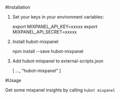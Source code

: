 #Installation

1) Set your keys in your environment variables:

    export MIXPANEL_API_KEY=xxxxx
    export MIXPANEL_API_SECRET=xxxxx

2) Install hubot-mixpanel

    npm install --save hubot-mixpanel

3) Add hubot-mixpanel to external-scripts.json

    [
      ...,
      "hubot-mixpanel"
    ]

#Usage

Get some mixpanel insights by calling `hubot mixpanel`